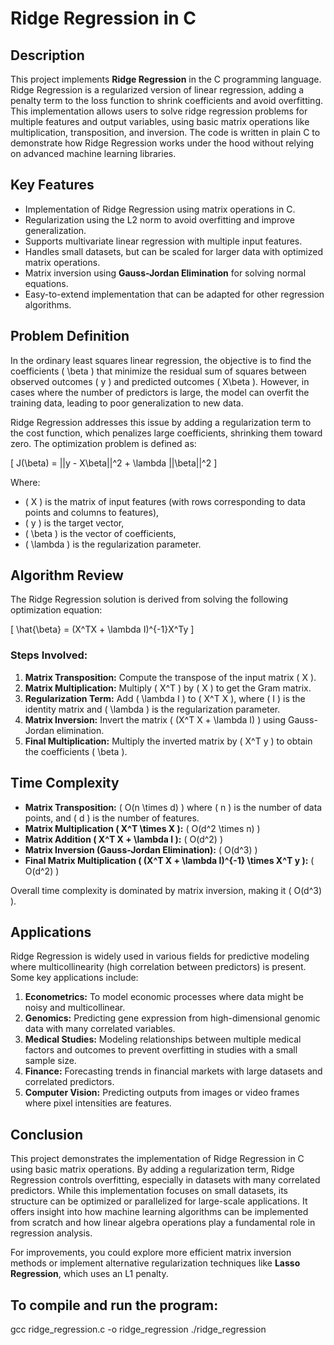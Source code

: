 # Ridge Regression in C

## Description

This project implements **Ridge Regression** in the C programming language. Ridge Regression is a regularized version of linear regression, adding a penalty term to the loss function to shrink coefficients and avoid overfitting. This implementation allows users to solve ridge regression problems for multiple features and output variables, using basic matrix operations like multiplication, transposition, and inversion. The code is written in plain C to demonstrate how Ridge Regression works under the hood without relying on advanced machine learning libraries.

## Key Features

- Implementation of Ridge Regression using matrix operations in C.
- Regularization using the L2 norm to avoid overfitting and improve generalization.
- Supports multivariate linear regression with multiple input features.
- Handles small datasets, but can be scaled for larger data with optimized matrix operations.
- Matrix inversion using **Gauss-Jordan Elimination** for solving normal equations.
- Easy-to-extend implementation that can be adapted for other regression algorithms.

## Problem Definition

In the ordinary least squares linear regression, the objective is to find the coefficients \( \beta \) that minimize the residual sum of squares between observed outcomes \( y \) and predicted outcomes \( X\beta \). However, in cases where the number of predictors is large, the model can overfit the training data, leading to poor generalization to new data.

Ridge Regression addresses this issue by adding a regularization term to the cost function, which penalizes large coefficients, shrinking them toward zero. The optimization problem is defined as:

\[
J(\beta) = ||y - X\beta||^2 + \lambda ||\beta||^2
\]

Where:
- \( X \) is the matrix of input features (with rows corresponding to data points and columns to features),
- \( y \) is the target vector,
- \( \beta \) is the vector of coefficients,
- \( \lambda \) is the regularization parameter.

## Algorithm Review

The Ridge Regression solution is derived from solving the following optimization equation:

\[
\hat{\beta} = (X^TX + \lambda I)^{-1}X^Ty
\]

### Steps Involved:
1. **Matrix Transposition:** Compute the transpose of the input matrix \( X \).
2. **Matrix Multiplication:** Multiply \( X^T \) by \( X \) to get the Gram matrix.
3. **Regularization Term:** Add \( \lambda I \) to \( X^T X \), where \( I \) is the identity matrix and \( \lambda \) is the regularization parameter.
4. **Matrix Inversion:** Invert the matrix \( (X^T X + \lambda I) \) using Gauss-Jordan elimination.
5. **Final Multiplication:** Multiply the inverted matrix by \( X^T y \) to obtain the coefficients \( \beta \).

## Time Complexity

- **Matrix Transposition:** \( O(n \times d) \) where \( n \) is the number of data points, and \( d \) is the number of features.
- **Matrix Multiplication \( X^T \times X \):** \( O(d^2 \times n) \)
- **Matrix Addition \( X^T X + \lambda I \):** \( O(d^2) \)
- **Matrix Inversion (Gauss-Jordan Elimination):** \( O(d^3) \)
- **Final Matrix Multiplication \( (X^T X + \lambda I)^{-1} \times X^T y \):** \( O(d^2) \)

Overall time complexity is dominated by matrix inversion, making it \( O(d^3) \).

## Applications

Ridge Regression is widely used in various fields for predictive modeling where multicollinearity (high correlation between predictors) is present. Some key applications include:

1. **Econometrics:** To model economic processes where data might be noisy and multicollinear.
2. **Genomics:** Predicting gene expression from high-dimensional genomic data with many correlated variables.
3. **Medical Studies:** Modeling relationships between multiple medical factors and outcomes to prevent overfitting in studies with a small sample size.
4. **Finance:** Forecasting trends in financial markets with large datasets and correlated predictors.
5. **Computer Vision:** Predicting outputs from images or video frames where pixel intensities are features.

## Conclusion

This project demonstrates the implementation of Ridge Regression in C using basic matrix operations. By adding a regularization term, Ridge Regression controls overfitting, especially in datasets with many correlated predictors. While this implementation focuses on small datasets, its structure can be optimized or parallelized for large-scale applications. It offers insight into how machine learning algorithms can be implemented from scratch and how linear algebra operations play a fundamental role in regression analysis.

For improvements, you could explore more efficient matrix inversion methods or implement alternative regularization techniques like **Lasso Regression**, which uses an L1 penalty.


## To compile and run the program:
gcc ridge_regression.c -o ridge_regression
./ridge_regression
